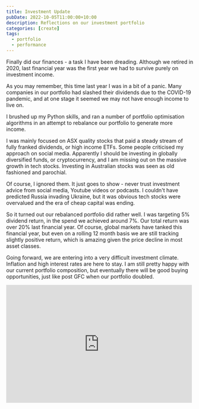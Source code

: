```yaml
---
title: Investment Update
pubDate: 2022-10-05T11:00:00+10:00
description: Reflections on our investment portfolio
categories: [create]
tags:
  - portfolio
  - performance
---
```


Finally did our finances - a task I have been dreading. Although we retired in 2020, last financial year was the first year we had to survive purely on investment income.

As you may remember, this time last year I was in a bit of a panic. Many companies in our portfolio had slashed their dividends due to the COVID-19 pandemic, and at one stage it seemed we may not have enough income to live on.

I brushed up my Python skills, and ran a number of portfolio optimisation algorithms in an attempt to rebalance our portfolio to generate more income.

I was mainly focused on ASX quality stocks that paid a steady stream of fully franked dividends, or high income ETFs. Some people criticised my approach on social media. Apparently I should be investing in globally diversified funds, or cryptocurrency, and I am missing out on the massive growth in tech stocks. Investing in Australian stocks was seen as old fashioned and parochial.

Of course, I ignored them. It just goes to show - never trust investment advice from social media, Youtube videos or podcasts. I couldn't have predicted Russia invading Ukraine, but it was obvious tech stocks were overvalued and the era of cheap capital was ending.

So it turned out our rebalanced portfolio did rather well. I was targeting 5% dividend return, in the spend we achieved around 7%. Our total return was over 20% last financial year. Of course, global markets have tanked this financial year, but even on a rolling 12 month basis we are still tracking slightly positive return, which is amazing given the price decline in most asset classes.

Going forward, we are entering into a very difficult investment climate. Inflation and high interest rates are here to stay. I am still pretty happy with our current portfolio composition, but eventually there will be good buying opportunities, just like post GFC when our portfolio doubled.

<iframe src="https://www.facebook.com/plugins/post.php?href=https%3A%2F%2Fwww.facebook.com%2Fchris1.tham%2Fposts%2Fpfbid02cYzzcTABZNhVp84TqW7PN3TA4oriSoGb4Ec121gEJkST6K74dS3DktGyw4TRPvJDl&show_text=true&width=500" width="500" height="317" style="border:none;overflow:hidden" scrolling="no" frameborder="0" allowfullscreen="true" allow="autoplay; clipboard-write; encrypted-media; picture-in-picture; web-share"></iframe>
